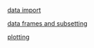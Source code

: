 [data import](https://evengar.github.io/short-tutorials/data-import.html)

[data frames and subsetting](https://evengar.github.io/short-tutorials/short_dataframe.html)

[plotting](https://evengar.github.io/short-tutorials/plotting.html)

